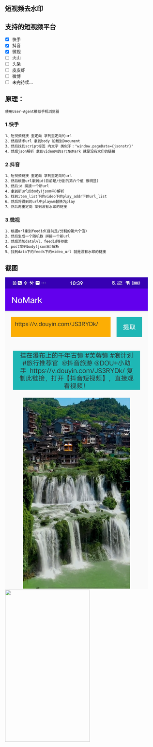 ## 短视频去水印

## 支持的短视频平台

- [x] 快手
- [x] 抖音
- [x] 微视
- [ ] 火山
- [ ] 头条
- [ ] 皮皮虾
- [ ] 微博
- [ ] 未完待续...

## 原理：

    使用User-Agent模拟手机浏览器

### 1.快手

    1、短视频链接 重定向 拿到重定向的url
    2、然后请求url 拿到body 加载到Document
    3、然后找到script标签 内文字 类似于："window.pageData={jsonstr}"
    4、然后json解析 拿到video内的srcNoMark 就是没有水印的链接

    
### 2.抖音

    1、短视频链接 重定向 拿到重定向的url
    2、然后根据url拿到id(目前是/分割的第六个值 很明显)
    3、然后id 拼接一个新url  
    4、拿到新url的body(json串)解析
    5、找到item_list下的video下的play_addr下的url_list
    6、然后将得到的url中playwm替换为play
    7、然后再重定向 拿到没有水印的链接
    
    
### 3.微视

    1、根据url拿到feedid(目前是/分割的第六个值)
    2、然后生成一个随机数 拼接一个新url 
    3、然后添加datalvl、feedid等参数
    4、post拿到body(json串)解析
    5、找到data下的feeds下的video_url 就是没有水印的链接

   




## 截图

![](./img/img.jpg)
 <img src='https://github.com/SNXJ/NoMark/tree/master/img/img.jpg' width=280  height = 500>